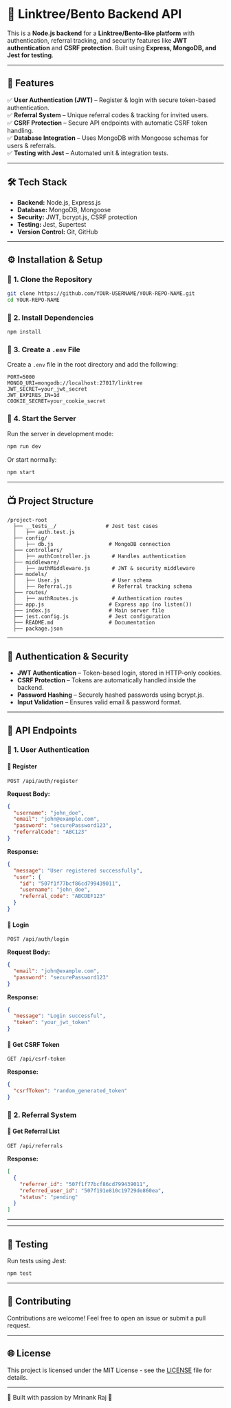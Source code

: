 # 🚀 Linktree/Bento Backend API

This is a **Node.js backend** for a **Linktree/Bento-like platform** with authentication, referral tracking, and security features like **JWT authentication** and **CSRF protection**. Built using **Express, MongoDB, and Jest for testing**.

---

## 📌 **Features**
✅ **User Authentication (JWT)** – Register & login with secure token-based authentication.  
✅ **Referral System** – Unique referral codes & tracking for invited users.  
✅ **CSRF Protection** – Secure API endpoints with automatic CSRF token handling.  
✅ **Database Integration** – Uses MongoDB with Mongoose schemas for users & referrals.  
✅ **Testing with Jest** – Automated unit & integration tests.  

---

## 🛠️ **Tech Stack**
- **Backend:** Node.js, Express.js  
- **Database:** MongoDB, Mongoose  
- **Security:** JWT, bcrypt.js, CSRF protection  
- **Testing:** Jest, Supertest  
- **Version Control:** Git, GitHub  

---

## ⚙️ **Installation & Setup**
### 🔹 **1. Clone the Repository**
```sh
git clone https://github.com/YOUR-USERNAME/YOUR-REPO-NAME.git
cd YOUR-REPO-NAME
```

### 🔹 **2. Install Dependencies**
```sh
npm install
```

### 🔹 **3. Create a `.env` File**
Create a `.env` file in the root directory and add the following:
```
PORT=5000
MONGO_URI=mongodb://localhost:27017/linktree
JWT_SECRET=your_jwt_secret
JWT_EXPIRES_IN=1d
COOKIE_SECRET=your_cookie_secret
```

### 🔹 **4. Start the Server**
Run the server in development mode:
```sh
npm run dev
```
Or start normally:
```sh
npm start
```

---

## 📺 **Project Structure**
```
/project-root
  ├── __tests__/                # Jest test cases
  │   ├── auth.test.js
  ├── config/
  │   ├── db.js                  # MongoDB connection
  ├── controllers/
  │   ├── authController.js       # Handles authentication
  ├── middleware/
  │   ├── authMiddleware.js       # JWT & security middleware
  ├── models/
  │   ├── User.js                 # User schema
  │   ├── Referral.js             # Referral tracking schema
  ├── routes/
  │   ├── authRoutes.js           # Authentication routes
  ├── app.js                     # Express app (no listen())
  ├── index.js                   # Main server file
  ├── jest.config.js             # Jest configuration
  ├── README.md                  # Documentation
  ├── package.json
```

---

## 🔐 **Authentication & Security**
- **JWT Authentication** – Token-based login, stored in HTTP-only cookies.
- **CSRF Protection** – Tokens are automatically handled inside the backend.
- **Password Hashing** – Securely hashed passwords using bcrypt.js.
- **Input Validation** – Ensures valid email & password format.

---

## 🚀 **API Endpoints**
### 🔹 **1. User Authentication**
#### **🔹 Register**
```http
POST /api/auth/register
```
**Request Body:**
```json
{
  "username": "john_doe",
  "email": "john@example.com",
  "password": "securePassword123",
  "referralCode": "ABC123"
}
```
**Response:**
```json
{
  "message": "User registered successfully",
  "user": {
    "id": "507f1f77bcf86cd799439011",
    "username": "john_doe",
    "referral_code": "ABCDEF123"
  }
}
```

#### **🔹 Login**
```http
POST /api/auth/login
```
**Request Body:**
```json
{
  "email": "john@example.com",
  "password": "securePassword123"
}
```
**Response:**
```json
{
  "message": "Login successful",
  "token": "your_jwt_token"
}
```
#### **🔹 Get CSRF Token**
```http
GET /api/csrf-token
```
**Response:**
```json
{
  "csrfToken": "random_generated_token"
}
```

### 🔹 **2. Referral System**
#### **🔹 Get Referral List**
```http
GET /api/referrals
```
**Response:**
```json
[
  {
    "referrer_id": "507f1f77bcf86cd799439011",
    "referred_user_id": "507f191e810c19729de860ea",
    "status": "pending"
  }
]
```

---


---

## 🔋 **Testing**
Run tests using Jest:
```sh
npm test
```

---

## 🌟 **Contributing**
Contributions are welcome! Feel free to open an issue or submit a pull request.

---

## 🌐 **License**
This project is licensed under the MIT License - see the [LICENSE](LICENSE) file for details.

---

💪 Built with passion by Mrinank Raj 💪

